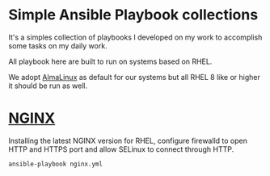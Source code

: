 # Simple Ansible Playbook collections

It's a simples collection of playbooks I developed on my work to accomplish some tasks on my daily work.

All playbook here are built to run on systems based on RHEL.

We adopt [AlmaLinux](https://almalinux.org/) as default for our systems but all RHEL 8 like or higher it should be run as well.

# [NGINX](nginx.yml)

Installing the latest NGINX version for RHEL, configure firewalld to open HTTP and HTTPS port and allow SELinux to connect through HTTP.

```
ansible-playbook nginx.yml
```
